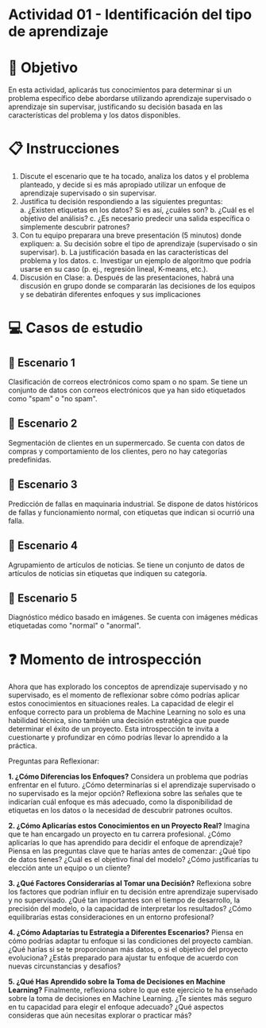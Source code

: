 # **Actividad 01 - Identificación del tipo de aprendizaje**

# 🎯 **Objetivo**
 En esta actividad, aplicarás tus conocimientos para determinar si un problema específico debe abordarse utilizando aprendizaje supervisado o aprendizaje sin supervisar, justificando su decisión basada en las características del problema y los datos disponibles.

 # 📋 **Instrucciones**
1.	Discute el escenario que te ha tocado, analiza los datos y el problema planteado, y decide si es más apropiado utilizar un enfoque de aprendizaje supervisado o sin supervisar.
2.	Justifica tu decisión respondiendo a las siguientes preguntas:  
a.	¿Existen etiquetas en los datos? Si es así, ¿cuáles son?
b.	¿Cuál es el objetivo del análisis?
c.	¿Es necesario predecir una salida específica o simplemente descubrir patrones?
3.	Con tu equipo preparara una breve presentación (5 minutos) donde expliquen:
a.	Su decisión sobre el tipo de aprendizaje (supervisado o sin supervisar).
b.	La justificación basada en las características del problema y los datos.
c.	Investigar un ejemplo de algoritmo que podría usarse en su caso (p. ej., regresión lineal, K-means, etc.).
4.	Discusión en Clase:
a.	Después de las presentaciones, habrá una discusión en grupo donde se compararán las decisiones de los equipos y se debatirán diferentes enfoques y sus implicaciones

# 💻 **Casos de estudio**

## 📜 **Escenario 1**
Clasificación de correos electrónicos como spam o no spam. Se tiene un conjunto de datos con correos electrónicos que ya han sido etiquetados como "spam" o "no spam".

## 📜 **Escenario 2**
Segmentación de clientes en un supermercado. Se cuenta con datos de compras y comportamiento de los clientes, pero no hay categorías predefinidas.

## 📜 **Escenario 3**
Predicción de fallas en maquinaria industrial. Se dispone de datos históricos de fallas y funcionamiento normal, con etiquetas que indican si ocurrió una falla.

## 📜 **Escenario 4**
Agrupamiento de artículos de noticias. Se tiene un conjunto de datos de artículos de noticias sin etiquetas que indiquen su categoría.

## 📜 **Escenario 5**
Diagnóstico médico basado en imágenes. Se cuenta con imágenes médicas etiquetadas como "normal" o "anormal".

# ❓ **Momento de introspección**

Ahora que has explorado los conceptos de aprendizaje supervisado y no supervisado, es el momento de reflexionar sobre cómo podrías aplicar estos conocimientos en situaciones reales. La capacidad de elegir el enfoque correcto para un problema de Machine Learning no solo es una habilidad técnica, sino también una decisión estratégica que puede determinar el éxito de un proyecto. Esta introspección te invita a cuestionarte y profundizar en cómo podrías llevar lo aprendido a la práctica.

Preguntas para Reflexionar:

**1. ¿Cómo Diferencias los Enfoques?**
Considera un problema que podrías enfrentar en el futuro. ¿Cómo determinarías si el aprendizaje supervisado o no supervisado es la mejor opción? Reflexiona sobre las señales que te indicarían cuál enfoque es más adecuado, como la disponibilidad de etiquetas en los datos o la necesidad de descubrir patrones ocultos.

**2. ¿Cómo Aplicarías estos Conocimientos en un Proyecto Real?**
 Imagina que te han encargado un proyecto en tu carrera profesional. ¿Cómo aplicarías lo que has aprendido para decidir el enfoque de aprendizaje? Piensa en las preguntas clave que te harías antes de comenzar: ¿Qué tipo de datos tienes? ¿Cuál es el objetivo final del modelo? ¿Cómo justificarías tu elección ante un equipo o un cliente?

**3. ¿Qué Factores Considerarías al Tomar una Decisión?**
Reflexiona sobre los factores que podrían influir en tu decisión entre aprendizaje supervisado y no supervisado. ¿Qué tan importantes son el tiempo de desarrollo, la precisión del modelo, o la capacidad de interpretar los resultados? ¿Cómo equilibrarías estas consideraciones en un entorno profesional?

**4. ¿Cómo Adaptarías tu Estrategia a Diferentes Escenarios?**
Piensa en cómo podrías adaptar tu enfoque si las condiciones del proyecto cambian. ¿Qué harías si se te proporcionan más datos, o si el objetivo del proyecto evoluciona? ¿Estás preparado para ajustar tu enfoque de acuerdo con nuevas circunstancias y desafíos?

**5. ¿Qué Has Aprendido sobre la Toma de Decisiones en Machine Learning?**
Finalmente, reflexiona sobre lo que este ejercicio te ha enseñado sobre la toma de decisiones en Machine Learning. ¿Te sientes más seguro en tu capacidad para elegir el enfoque adecuado? ¿Qué aspectos consideras que aún necesitas explorar o practicar más?




